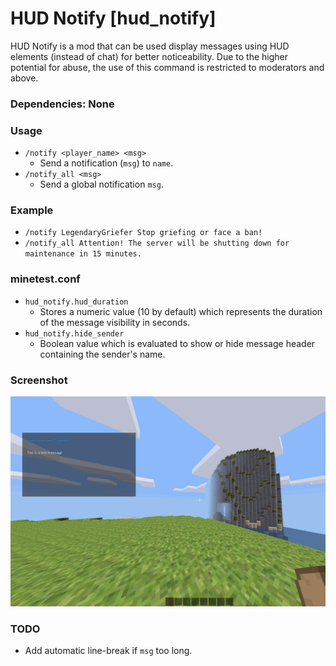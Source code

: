 # HUD Notify [hud_notify]

HUD Notify is a mod that can be used display messages using HUD elements (instead of chat) for better noticeability. Due to the higher potential for abuse, the use of this command is restricted to moderators and above.

### Dependencies: None

### Usage

- `/notify <player_name> <msg>`
  - Send a notification (`msg`) to `name`.
- `/notify_all <msg>`
  - Send a global notification `msg`.

### Example

- `/notify LegendaryGriefer Stop griefing or face a ban!`
- `/notify_all Attention! The server will be shutting down for maintenance in 15 minutes.`

### minetest.conf

- `hud_notify.hud_duration`
  - Stores a numeric value (10 by default) which represents the duration of the message visibility in seconds.
- `hud_notify.hide_sender`
  - Boolean value which is evaluated to show or hide message header containing the sender's name.

### Screenshot

![screenshot](https://raw.githubusercontent.com/ClobberXD/hud_notify/master/screenshot.png)

### TODO

- Add automatic line-break if `msg` too long.
